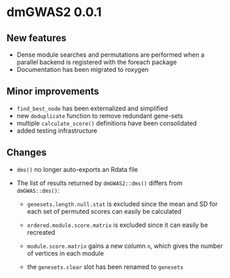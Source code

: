 
# dmGWAS2 0.0.1

## New features

* Dense module searches and permutations are performed when a parallel backend
  is registered with the foreach package
* Documentation has been migrated to roxygen

## Minor improvements

* `find_best_node` has been externalized and simplified
* new `deduplicate` function to remove redundant gene-sets
* multiple `calculate_score()` definitions have been consolidated
* added testing infrastructure

## Changes

* `dms()` no longer auto-exports an Rdata file

* The list of results returned by `dmGWAS2::dms()` differs from `dmGWAS::dms()`:

    - `genesets.length.null.stat` is excluded since the mean and SD for each 
      set of permuted scores can easily be calculated
    
    - `ordered.module.score.matrix` is excluded since it can easily be recreated
  
    - `module.score.matrix` gains a new column `n`, which gives the number of
      vertices in each module
    
    - the `genesets.clear` slot has been renamed to `genesets`